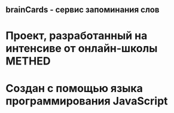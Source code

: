 ## brainCards - сервис запоминания слов
# Проект, разработанный на интенсиве от онлайн-школы METHED
# Создан с помощью языка программирования JavaScript
